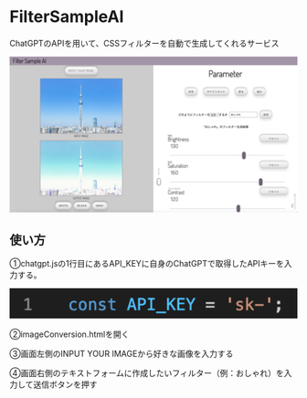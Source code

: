 # FilterSampleAI
ChatGPTのAPIを用いて、CSSフィルターを自動で生成してくれるサービス

<kbd><img src="img/実行結果.png" width="600"></kbd>

## 使い方
①chatgpt.jsの1行目にあるAPI_KEYに自身のChatGPTで取得したAPIキーを入力する。

<kbd><img src="img/APIキー.png" width="600"></kbd>

②imageConversion.htmlを開く

③画面左側のINPUT YOUR IMAGEから好きな画像を入力する

④画面右側のテキストフォームに作成したいフィルター（例：おしゃれ）を入力して送信ボタンを押す
